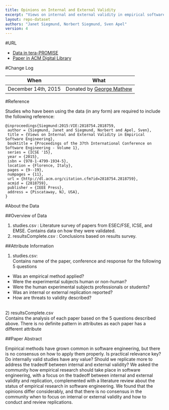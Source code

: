 ```yaml
---
title: Opinions on Internal and External Validity
excerpt: "Views on internal and external validity in empirical software engineering"
layout: repo-dataset
authors: "Janet Siegmund, Norbert Siegmund, Sven Apel"
version: 4
---
```


#URL

* [Data in tera-PROMISE](https://terapromise.csc.ncsu.edu:8443/!/#repo/view/head/spreadsheet/opinions)
* [Paper in ACM Digital Library](http://dl.acm.org/citation.cfm?id=2818759)

#Change Log

When | What
---- | ----
December 14th, 2015 | Donated by [George Mathew](mailto:george.meg91@gmail.com)

#Reference

Studies who have been using the data (in any form) are required to include the following reference:

```
@inproceedings{Siegmund:2015:VIE:2818754.2818759,
 author = {Siegmund, Janet and Siegmund, Norbert and Apel, Sven},
 title = {Views on Internal and External Validity in Empirical Software Engineering},
 booktitle = {Proceedings of the 37th International Conference on Software Engineering - Volume 1},
 series = {ICSE '15},
 year = {2015},
 isbn = {978-1-4799-1934-5},
 location = {Florence, Italy},
 pages = {9--19},
 numpages = {11},
 url = {http://dl.acm.org/citation.cfm?id=2818754.2818759},
 acmid = {2818759},
 publisher = {IEEE Press},
 address = {Piscataway, NJ, USA},
} 
```

#About the Data

##Overview of Data

1) studies.csv : Literature survey of papers from ESEC/FSE, ICSE, and EMSE. Contains data on how they were validated.<br />
2) resultsComplete.csv : Conclusions based on results survey.

##Attribute Information

1) studies.csv:<br />
Contains name of the paper, conference and response for the following 5 questions<br />
- Was an empirical method applied?<br />
- Were the experimental subjects human or non-human?<br />
- Were the human experimental subjects professionals or students?<br />
- Was an internal or external replication reported?<br />
- How are threats to validity described?<br />
<br />
2) resultsComplete.csv<br />
Contains the analysis of each paper based on the 5 questions described above. There is no definite pattern in attributes as each paper has a different attribute<br />

##Paper Abstract

Empirical methods have grown common in software engineering, but there is no consensus on how to apply them properly. Is practical relevance key? Do internally valid studies have any value? Should we replicate more to address the tradeoff between internal and external validity? We asked the community how empirical research should take place in software engineering, with a focus on the tradeoff between internal and external validity and replication, complemented with a literature review about the status of empirical research in software engineering. We found that the opinions differ considerably, and that there is no consensus in the community when to focus on internal or external validity and how to conduct and review replications.